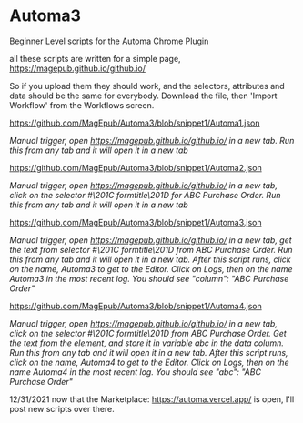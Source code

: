 # Automa3

Beginner Level scripts for the Automa Chrome Plugin

all these scripts are written for a simple page, <https://magepub.github.io/github.io/>

So if you upload them they should work, and the selectors, attributes and data should be the same for everybody.  Download the file, then 'Import Workflow' from the Workflows screen.

<https://github.com/MagEpub/Automa3/blob/snippet1/Automa1.json>

*Manual trigger, open <https://magepub.github.io/github.io/> in a new tab. Run this from any tab and it will open it in a new tab*

<https://github.com/MagEpub/Automa3/blob/snippet1/Automa2.json>

*Manual trigger, open <https://magepub.github.io/github.io/> in a new tab, click on the selector #\201C formtitle\201D for ABC Purchase Order.  Run this from any tab and it will open it in a new tab*

<https://github.com/MagEpub/Automa3/blob/snippet1/Automa3.json>

*Manual trigger, open <https://magepub.github.io/github.io/> in a new tab, get the text from selector #\201C formtitle\201D from ABC Purchase Order.  Run this from any tab and it will open it in a new tab.  After this script runs, click on the name, Automa3 to get to the Editor.  Click on Logs, then on the name Automa3 in the most recent log.  You should see  "column": "ABC Purchase Order"*

<https://github.com/MagEpub/Automa3/blob/snippet1/Automa4.json>

*Manual trigger, open <https://magepub.github.io/github.io/> in a new tab, click on the selector #\201C formtitle\201D from ABC Purchase Order.  Get the text from the element, and store it in variable abc in the data column.  Run this from any tab and it will open it in a new tab. After this script runs, click on the name, Automa4 to get to the Editor.  Click on Logs, then on the name Automa4 in the most recent log.  You should see  "abc": "ABC Purchase Order"*

12/31/2021 now that the Marketplace: <https://automa.vercel.app/>  is open, I'll post new scripts over there.
